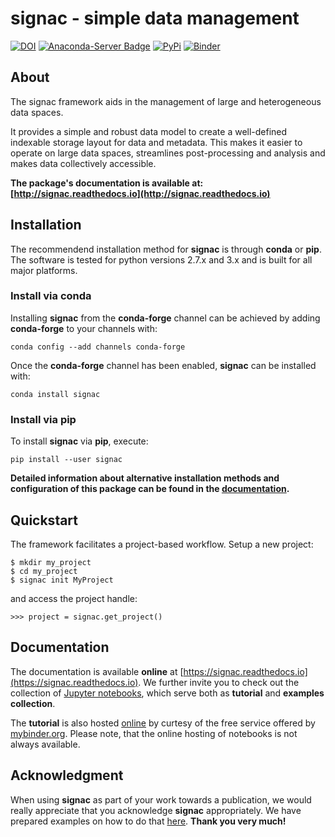 # signac - simple data management

[![DOI](https://zenodo.org/badge/72946496.svg)](https://zenodo.org/badge/latestdoi/72946496)
[![Anaconda-Server Badge](https://anaconda.org/conda-forge/signac/badges/version.svg)](https://anaconda.org/conda-forge/signac)
[![PyPi](https://img.shields.io/pypi/v/signac.svg)](https://img.shields.io/pypi/v/signac.svg)
[![Binder](http://mybinder.org/badge.svg)](http://www.mybinder.org:/repo/csadorf/signac-examples)

## About

The signac framework aids in the management of large and heterogeneous data spaces.

It provides a simple and robust data model to create a well-defined indexable storage layout for data and metadata.
This makes it easier to operate on large data spaces, streamlines post-processing and analysis and makes data collectively accessible.

**The package's documentation is available at: [http://signac.readthedocs.io](http://signac.readthedocs.io)**

## Installation

The recommendend installation method for **signac** is through **conda** or **pip**.
The software is tested for python versions 2.7.x and 3.x and is built for all major platforms.

### Install via **conda**

Installing **signac** from the **conda-forge** channel can be achieved by adding **conda-forge** to your channels with:

    conda config --add channels conda-forge

Once the **conda-forge** channel has been enabled, **signac** can be installed with:

    conda install signac

### Install via **pip**

To install **signac** via **pip**, execute:

    pip install --user signac

**Detailed information about alternative installation methods and configuration of this package can be found in the [documentation](https://signac.readthedocs.io/en/latest/installation.html).**

## Quickstart

The framework facilitates a project-based workflow.
Setup a new project:

    $ mkdir my_project
    $ cd my_project
    $ signac init MyProject

and access the project handle:

    >>> project = signac.get_project()

## Documentation

The documentation is available **online** at [https://signac.readthedocs.io](https://signac.readthedocs.io).
We further invite you to check out the collection of [Jupyter notebooks](https://bitbucket.org/glotzer/signac-examples), which serve both as **tutorial** and **examples collection**.

The **tutorial** is also hosted [online](http://www.mybinder.org:/repo/csadorf/signac-examples) by curtesy of the free service offered by [mybinder.org](http://www.mybinder.org).
Please note, that the online hosting of notebooks is not always available.

## Acknowledgment

When using **signac** as part of your work towards a publication, we would really appreciate that you acknowledge **signac** appropriately. We have prepared examples on how to do that [here](http://signac.readthedocs.io/en/latest/acknowledge.html). **Thank you very much!**
